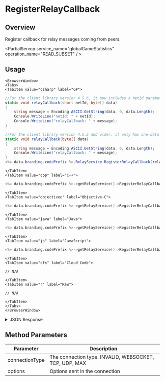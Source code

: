 # RegisterRelayCallback
## Overview
Register callback for relay messages coming from peers.

<PartialServop service_name="globalGameStatistics" operation_name="READ_SUBSET" / >

## Usage

```mdx-code-block
<BrowserWindow>
<Tabs>
<TabItem value="csharp" label="C#">
```

```csharp
//For the client library version 4.5.6, it now includes a netId parameter.
static void relayCallback(short netId, byte[] data)
{
    string message = Encoding.ASCII.GetString(data, 0, data.Length);
    Console.WriteLine("netId: " + netId);
    Console.WriteLine("relayCallback: " + message);
}

//For the client library version 4.5.5 and older, it only has one data parameter.
static void relayCallback(byte[] data)
{
    string message = Encoding.ASCII.GetString(data, 0, data.Length);
    Console.WriteLine("relayCallback: " + message);
}
<%= data.branding.codePrefix %>.RelayService.RegisterRelayCallback(relayCallback);
```

```mdx-code-block
</TabItem>
<TabItem value="cpp" label="C++">
```

```cpp
<%= data.branding.codePrefix %>->getRelayService()->RegisterRelayCallback(this);
```

```mdx-code-block
</TabItem>
<TabItem value="objectivec" label="Objective-C">
```

```cpp
<%= data.branding.codePrefix %>->getRelayService()->RegisterRelayCallback(this);
```

```mdx-code-block
</TabItem>
<TabItem value="java" label="Java">
```

```cpp
<%= data.branding.codePrefix %>->getRelayService()->RegisterRelayCallback(this);
```

```mdx-code-block
</TabItem>
<TabItem value="js" label="JavaScript">
```

```cpp
<%= data.branding.codePrefix %>->getRelayService()->RegisterRelayCallback(this);
```

```mdx-code-block
</TabItem>
<TabItem value="cfs" label="Cloud Code">
```

```cfscript
// N/A
```

```mdx-code-block
</TabItem>
<TabItem value="r" label="Raw">
```

```cfscript
// N/A
```

```mdx-code-block
</TabItem>
</Tabs>
</BrowserWindow>
```

<details>
<summary>JSON Response</summary>

```cfscript
// N/A
```
</details>

## Method Parameters
Parameter | Description
--------- | -----------
connectionType | The connection type. INVALID, WEBSOCKET, TCP, UDP, MAX
options | Options sent in the connection


